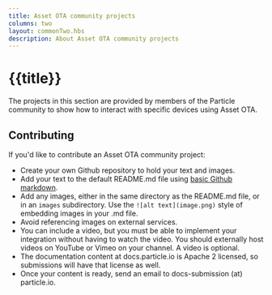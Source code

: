 ```yaml
---
title: Asset OTA community projects
columns: two
layout: commonTwo.hbs
description: About Asset OTA community projects
---
```


# {{title}}

The projects in this section are provided by members of the Particle community to show how 
to interact with specific devices using Asset OTA.

## Contributing

If you'd like to contribute an Asset OTA community project: 

- Create your own Github repository to hold your text and images.
- Add your text to the default README.md file using [basic Github markdown](https://docs.github.com/en/get-started/writing-on-github/getting-started-with-writing-and-formatting-on-github/basic-writing-and-formatting-syntax).
- Add any images, either in the same directory as the README.md file, or in an `images` subdirectory. Use the `![alt text](image.png)` style of embedding images in your .md file.
- Avoid referencing images on external services.
- You can include a video, but you must be able to implement your integration without having to watch the video. You should externally host videos on YouTube or Vimeo on your channel. A video is optional.
- The documentation content at docs.particle.io is Apache 2 licensed, so submissions will have that license as well.
- Once your content is ready, send an email to docs-submission (at) particle.io.

